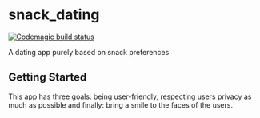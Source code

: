 # snack_dating
[![Codemagic build status](https://api.codemagic.io/apps/5f33b0f9beb12c284d4bd384/5f33b0f9beb12c284d4bd383/status_badge.svg)](https://codemagic.io/apps/5f33b0f9beb12c284d4bd384/5f33b0f9beb12c284d4bd383/latest_build)

A dating app purely based on snack preferences

## Getting Started

This app has three goals: being user-friendly, respecting users privacy as much as possible and finally: bring a smile to the faces of the users.
